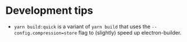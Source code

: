 # Development tips

* `yarn build:quick` is a variant of `yarn build` that uses the
  `--config.compression=store` flag to (slightly) speed up electron-builder.
